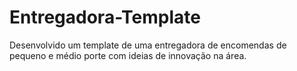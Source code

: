 # Entregadora-Template
Desenvolvido um template de uma entregadora de encomendas de pequeno e médio porte com ideias de innovação na área.

